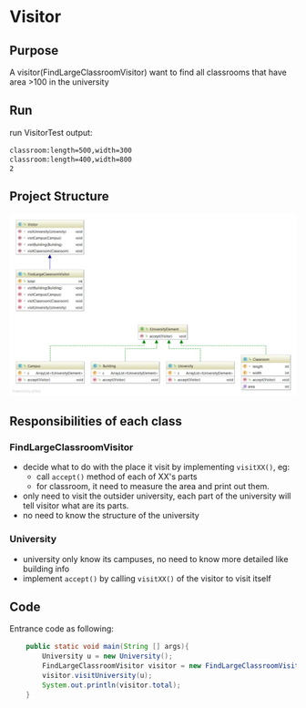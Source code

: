 # Visitor
## Purpose
A visitor(FindLargeClassroomVisitor) want to find all classrooms that have area >100 in the university

## Run
run VisitorTest
output:
```
classroom:length=500,width=300
classroom:length=400,width=800
2
```
## Project Structure
![uml](https://github.com/fanjingdan012/design-pattern/blob/master/visitor/doc/visitor.png)

## Responsibilities of each class
### FindLargeClassroomVisitor
- decide what to do with the place it visit by implementing `visitXX()`, eg:
  - call `accept()` method of each of XX's parts
  - for classroom, it need to measure the area and print out them.
- only need to visit the outsider university, each part of the university will tell visitor what are its parts.
- no need to know the structure of the university
### University
- university only know its campuses, no need to know more detailed like building info
- implement `accept()` by calling `visitXX()` of the visitor to visit itself

## Code
Entrance code as following:
```java
    public static void main(String [] args){
        University u = new University();
        FindLargeClassroomVisitor visitor = new FindLargeClassroomVisitor();
        visitor.visitUniversity(u);
        System.out.println(visitor.total);
    }
```
